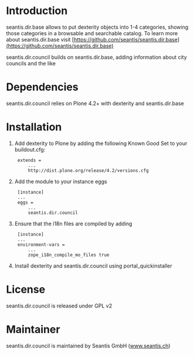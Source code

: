 # Introduction

seantis.dir.base allows to put dexterity objects into 1-4 categories, showing those categories in a browsable and searchable catalog.
To learn more about seantis.dir.base visit [https://github.com/seantis/seantis.dir.base](https://github.com/seantis/seantis.dir.base)

seantis.dir.council builds on seantis.dir.base, adding information about city councils and the like

# Dependencies

seantis.dir.council relies on Plone 4.2+ with dexterity and seantis.dir.base

# Installation

1. Add dexterity to Plone by adding the following Known Good Set to your buildout.cfg:

        extends =
            ...
            http://dist.plone.org/release/4.2/versions.cfg

2. Add the module to your instance eggs

        [instance]
        ...
        eggs =
            ...
            seantis.dir.council


3. Ensure that the i18n files are compiled by adding

        [instance]
        ...
        environment-vars = 
            ...
            zope_i18n_compile_mo_files true

4. Install dexterity and seantis.dir.council using portal_quickinstaller

# License

seantis.dir.council is released under GPL v2

# Maintainer

seantis.dir.council is maintained by Seantis GmbH (www.seantis.ch)
